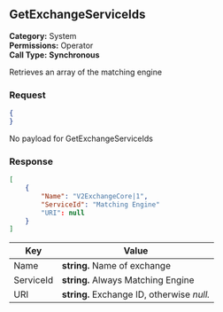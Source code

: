 ## GetExchangeServiceIds

**Category:** System<br />**Permissions:** Operator<br />**Call Type:** **Synchronous**

Retrieves an array of the matching engine

### Request

```json
{
}
```
No payload for GetExchangeServiceIds

### Response

```json
[
    {
        "Name": "V2ExchangeCore|1",
        "ServiceId": "Matching Engine"
        "URI": null
    }
]
```
| Key                      | Value                                                        |
| ------------------------ | ------------------------------------------------------------ |
| Name             | **string.** Name of exchange |
| ServiceId		   | **string.** Always Matching Engine |
| URI              | **string.** Exchange ID, otherwise *null.*  |

